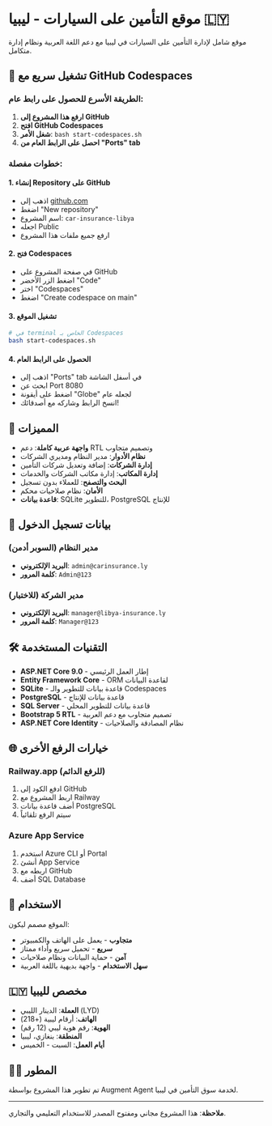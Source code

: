 # موقع التأمين على السيارات - ليبيا 🇱🇾

موقع شامل لإدارة التأمين على السيارات في ليبيا مع دعم اللغة العربية ونظام إدارة متكامل.

## 🚀 تشغيل سريع مع GitHub Codespaces

### الطريقة الأسرع للحصول على رابط عام:

1. **ارفع هذا المشروع إلى GitHub**
2. **افتح GitHub Codespaces**
3. **شغل الأمر**: `bash start-codespaces.sh`
4. **احصل على الرابط العام من "Ports" tab**

### خطوات مفصلة:

#### 1. إنشاء Repository على GitHub
- اذهب إلى [github.com](https://github.com)
- اضغط "New repository"
- اسم المشروع: `car-insurance-libya`
- اجعله Public
- ارفع جميع ملفات هذا المشروع

#### 2. فتح Codespaces
- في صفحة المشروع على GitHub
- اضغط الزر الأخضر "Code"
- اختر "Codespaces"
- اضغط "Create codespace on main"

#### 3. تشغيل الموقع
```bash
# في terminal الخاص بـ Codespaces
bash start-codespaces.sh
```

#### 4. الحصول على الرابط العام
- اذهب إلى "Ports" tab في أسفل الشاشة
- ابحث عن Port 8080
- اضغط على أيقونة "Globe" لجعله عام
- انسخ الرابط وشاركه مع أصدقائك!

## 🌟 المميزات

- **واجهة عربية كاملة**: دعم RTL وتصميم متجاوب
- **نظام الأدوار**: مدير النظام ومديري الشركات
- **إدارة الشركات**: إضافة وتعديل شركات التأمين
- **إدارة المكاتب**: إدارة مكاتب الشركات والخدمات
- **البحث والتصفح**: للعملاء بدون تسجيل
- **الأمان**: نظام صلاحيات محكم
- **قاعدة بيانات**: SQLite للتطوير، PostgreSQL للإنتاج

## 🔐 بيانات تسجيل الدخول

### مدير النظام (السوبر أدمن)
- **البريد الإلكتروني**: `admin@carinsurance.ly`
- **كلمة المرور**: `Admin@123`

### مدير الشركة (للاختبار)
- **البريد الإلكتروني**: `manager@libya-insurance.ly`
- **كلمة المرور**: `Manager@123`

## 🛠️ التقنيات المستخدمة

- **ASP.NET Core 9.0** - إطار العمل الرئيسي
- **Entity Framework Core** - ORM لقاعدة البيانات
- **SQLite** - قاعدة بيانات للتطوير والـ Codespaces
- **PostgreSQL** - قاعدة بيانات للإنتاج
- **SQL Server** - قاعدة بيانات للتطوير المحلي
- **Bootstrap 5 RTL** - تصميم متجاوب مع دعم العربية
- **ASP.NET Core Identity** - نظام المصادقة والصلاحيات

## 🌐 خيارات الرفع الأخرى

### Railway.app (للرفع الدائم)
1. ادفع الكود إلى GitHub
2. اربط المشروع مع Railway
3. أضف قاعدة بيانات PostgreSQL
4. سيتم الرفع تلقائياً

### Azure App Service
1. استخدم Azure CLI أو Portal
2. أنشئ App Service
3. اربطه مع GitHub
4. أضف SQL Database

## 📱 الاستخدام

الموقع مصمم ليكون:
- **متجاوب** - يعمل على الهاتف والكمبيوتر
- **سريع** - تحميل سريع وأداء ممتاز
- **آمن** - حماية البيانات ونظام صلاحيات
- **سهل الاستخدام** - واجهة بديهية باللغة العربية

## 🇱🇾 مخصص لليبيا

- **العملة**: الدينار الليبي (LYD)
- **الهاتف**: أرقام ليبية (+218)
- **الهوية**: رقم هوية ليبي (12 رقم)
- **المنطقة**: بنغازي، ليبيا
- **أيام العمل**: السبت - الخميس

## 👨‍💻 المطور

تم تطوير هذا المشروع بواسطة Augment Agent لخدمة سوق التأمين في ليبيا.

---

**ملاحظة**: هذا المشروع مجاني ومفتوح المصدر للاستخدام التعليمي والتجاري.
